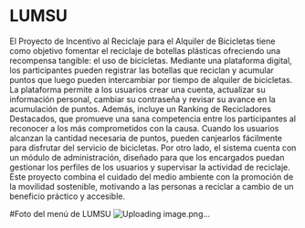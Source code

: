 # LUMSU
El Proyecto de Incentivo al Reciclaje para el Alquiler de Bicicletas tiene como objetivo fomentar el reciclaje de botellas plásticas ofreciendo una recompensa tangible: el uso de bicicletas. Mediante una plataforma digital, los participantes pueden registrar las botellas que reciclan y acumular puntos que luego pueden intercambiar por tiempo de alquiler de bicicletas.
La plataforma permite a los usuarios crear una cuenta, actualizar su información personal, cambiar su contraseña y revisar su avance en la acumulación de puntos. Además, incluye un Ranking de Recicladores Destacados, que promueve una sana competencia entre los participantes al reconocer a los más comprometidos con la causa.
Cuando los usuarios alcanzan la cantidad necesaria de puntos, pueden canjearlos fácilmente para disfrutar del servicio de bicicletas. Por otro lado, el sistema cuenta con un módulo de administración, diseñado para que los encargados puedan gestionar los perfiles de los usuarios y supervisar la actividad de reciclaje.
Este proyecto combina el cuidado del medio ambiente con la promoción de la movilidad sostenible, motivando a las personas a reciclar a cambio de un beneficio práctico y accesible.

#Foto del menú de LUMSU
![Uploading image.png…]()

